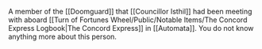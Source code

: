A member of the [[Doomguard]] that [[Councillor Isthil]] had been meeting with aboard [[Turn of Fortunes Wheel/Public/Notable Items/The Concord Express Logbook|The Concord Express]] in [[Automata]]. You do not know anything more about this person.